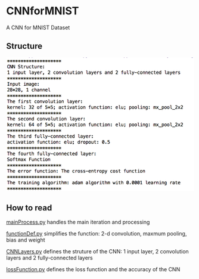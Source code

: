 # CNNforMNIST
A CNN for MNIST Dataset

## Structure

![image](https://github.com/aaronzguan/CNNforMNIST/blob/master/stucture.png)

## How to read

[mainProcess.py](/mainProcess.py) handles the main iteration and processing

[functionDef.py](/functionDef.py) simplifies the function: 2-d convolution, maxmum pooling, bias and weight

[CNNLayers.py](/CNNLayers.py) defines the struture of the CNN: 1 input layer, 2 convolution layers and 2 fully-connected layers

[lossFunction.py](/lossFunction.py) defines the loss function and the accuracy of the CNN
